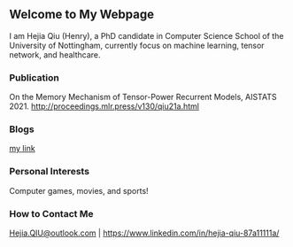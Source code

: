 ## Welcome to My Webpage

I am Hejia Qiu (Henry), a PhD candidate in Computer Science School of the University of Nottingham, currently focus on machine learning, tensor network, and healthcare.

### Publication

On the Memory Mechanism of Tensor-Power Recurrent Models, AISTATS 2021.
http://proceedings.mlr.press/v130/qiu21a.html

### Blogs
[my link](README.md)

### Personal Interests

Computer games, movies, and sports!

### How to Contact Me

Hejia.QIU@outlook.com | https://www.linkedin.com/in/hejia-qiu-87a11111a/
